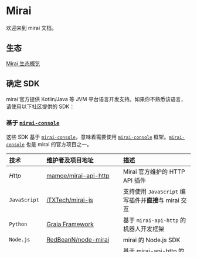 # Mirai

欢迎来到 mirai 文档。

## 生态

[Mirai 生态概览](mirai-ecology.md)

## 确定 SDK

mirai 官方提供 Kotlin/Java 等 JVM 平台语言开发支持。如果你不熟悉该语言，请使用以下社区提供的 SDK：

### 基于 [`mirai-console`]

[`mirai-console`]: https://github.com/mamoe/mirai-console

这些 SDK 基于 [`mirai-console`]，意味着需要使用 [`mirai-console`] 框架。[`mirai-console`] 也是 mirai 的官方项目之一。

[mamoe/mirai-api-http]: https://github.com/mamoe/mirai-api-http
[iTXTech/mirai-native]: https://github.com/iTXTech/mirai-native
[iTXTech/mirai-js]: https://github.com/iTXTech/mirai-js
[GraiaProject/Application]: https://github.com/GraiaProject/Application
[RedBeanN/node-mirai]: https://github.com/RedBeanN/node-mirai
[Logiase/gomirai]: https://github.com/Logiase/gomirai
[StageGuard/mirai-rhinojs-sdk]: https://github.com/StageGuard/mirai-rhinojs-sdk
[cyanray/mirai-cpp]: https://github.com/cyanray/mirai-cpp
[Chlorie/miraipp]: https://github.com/Chlorie/miraipp-template
[Executor-Cheng/mirai-CSharp]: https://github.com/Executor-Cheng/mirai-CSharp
[HoshinoTented/mirai-rs]: https://github.com/HoshinoTented/mirai-rs
[YunYouJun/mirai-ts]: https://github.com/YunYouJun/mirai-ts
[only52607/e-mirai]: https://github.com/only52607/e-mirai
[theGravityLab/ProjHyperai]: https://github.com/theGravityLab/ProjHyperai
[yyuueexxiinngg/cqhttp-mirai]: https://github.com/yyuueexxiinngg/cqhttp-mirai

| 技术             | 维护者及项目地址                               | 描述                                                                    |
|:----------------|:--------------------------------------------|:-----------------------------------------------------------------------|
| *Http*          | [mamoe/mirai-api-http]                      | Mirai 官方维护的 HTTP API 插件                                            |
| `JavaScript`    | [iTXTech/mirai-js]                          | 支持使用 `JavaScript` 编写插件并**直接**与 mirai 交互                        |
| `Python`        | [Graia Framework][GraiaProject/Application] | 基于 `mirai-api-http` 的机器人开发框架                                     |
| `Node.js`       | [RedBeanN/node-mirai]                       | mirai 的 Node.js SDK                                                   |
| `Go`            | [Logiase/gomirai]                           | 基于 mirai-api-http 的 GoLang SDK                                       |
| `Mozilla Rhino` | [StageGuard/mirai-rhinojs-sdk]              | 为基于 Rhino(如 Auto.js 等安卓 app 或运行环境)的 JavaScript 提供简单易用的 SDK |
| `C++`           | [cyanray/mirai-cpp]                         | mirai-http-api 的 C++ 封装，方便使用 C++ 开发 mirai-http-api 插件           |
| `C++`           | [Chlorie/miraipp]                           | mirai-http-api 的另一个 C++ 封装，使用现代 C++ 特性，并提供了较完善的说明文档    |
| `C#`            | [Executor-Cheng/mirai-CSharp]               | 基于 mirai-api-http 的 C# SDK                                           |
| `Rust`          | [HoshinoTented/mirai-rs]                    | mirai-http-api 的 Rust 封装                                             |
| `TypeScript`    | [YunYouJun/mirai-ts]                        | mirai-api-http 的 TypeScript SDK，附带声明文件，拥有良好的注释和类型提示       |
| `易语言`         | [only52607/e-mirai]                         | mirai-api-http 的 易语言 SDK，使用全中文环境开发插件，适合编程新手使用           |
| `.Net/C#`       | [Hyperai][theGravityLab/ProjHyperai]        | 从 mirai-api-http 对接到机器人开发框架再到开箱即用的插件式机器人程序一应俱全       |
| *酷 Q 插件*      | [iTXTech/mirai-native]                      | 支持酷 Q 插件在 mirai 上运行                                               |
| *酷 Q HTTP*     | [yyuueexxiinngg/cqhttp-mirai]               | 在 mirai-console 开启酷 Q HTTP 服务。                                     |

### 基于 `mirai-core` 的 SDK

- `Lua`: [lua-mirai](https://github.com/only52607/lua-mirai) 基于 mirai-core 的 Lua SDK，并提供了 Java 扩展支持，可在 Lua 中调用 Java 代码开发机器人

## 配置 JVM 项目使用 mirai

> 可以首先体验让机器人发送消息：在 IDE 克隆 [mirai-hello-world](https://github.com/project-mirai/mirai-hello-world) 并运行其中入口点。

要把 mirai 作为一个依赖库使用，请参考 [Configuring Projects](ConfiguringProjects.md)。

要使用 mirai-console 框架，请前往 [mirai-console](https://github.com/mamoe/mirai-console)。

## 开发

***本文档正在更新中***

- [Bots](Bots.md)
- [Contacts](Contacts.md)
- [Events](Events.md)
